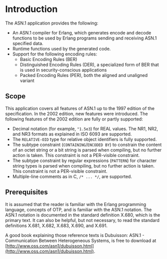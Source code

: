 <!--
%CopyrightBegin%

Copyright Ericsson AB 2023. All Rights Reserved.

Licensed under the Apache License, Version 2.0 (the "License");
you may not use this file except in compliance with the License.
You may obtain a copy of the License at

    http://www.apache.org/licenses/LICENSE-2.0

Unless required by applicable law or agreed to in writing, software
distributed under the License is distributed on an "AS IS" BASIS,
WITHOUT WARRANTIES OR CONDITIONS OF ANY KIND, either express or implied.
See the License for the specific language governing permissions and
limitations under the License.

%CopyrightEnd%
-->
# Introduction

The ASN.1 application provides the following:

- An ASN.1 compiler for Erlang, which generates encode and decode functions to
  be used by Erlang programs sending and receiving ASN.1 specified data.
- Runtime functions used by the generated code.
- Support for the following encoding rules:
  - Basic Encoding Rules (BER)
  - Distinguished Encoding Rules (DER), a specialized form of BER that is used
    in security-conscious applications
  - Packed Encoding Rules (PER), both the aligned and unaligned variant

## Scope

This application covers all features of ASN.1 up to the 1997 edition of the
specification. In the 2002 edition, new features were introduced. The following
features of the 2002 edition are fully or partly supported:

- Decimal notation (for example, `"1.5e3`) for REAL values. The NR1, NR2, and
  NR3 formats as explained in ISO 6093 are supported.
- The `RELATIVE-OID` type for relative object identifiers is fully supported.
- The subtype constraint (`CONTAINING`/`ENCODED BY`) to constrain the content of
  an octet string or a bit string is parsed when compiling, but no further
  action is taken. This constraint is not a PER-visible constraint.
- The subtype constraint by regular expressions (`PATTERN`) for character string
  types is parsed when compiling, but no further action is taken. This
  constraint is not a PER-visible constraint.
- Multiple-line comments as in C, `/* ... */`, are supported.

## Prerequisites

It is assumed that the reader is familiar with the Erlang programming language,
concepts of OTP, and is familiar with the ASN.1 notation. The ASN.1 notation is
documented in the standard definition X.680, which is the primary text. It can
also be helpful, but not necessary, to read the standard definitions X.681,
X.682, X.683, X.690, and X.691.

A good book explaining those reference texts is Dubuisson: ASN.1 - Communication
Between Heterogeneous Systems, is free to download at
[http://www.oss.com/asn1/dubuisson.html](http://www.oss.com/asn1/dubuisson.html).
